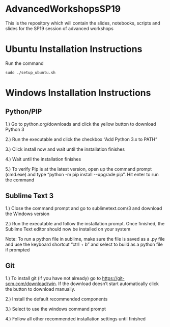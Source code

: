 # AdvancedWorkshopsSP19
This is the repository which will contain the slides, notebooks, scripts and slides for the SP19 session of advanced workshops
# Ubuntu Installation Instructions
Run the command
```
sudo ./setup_ubuntu.sh
```
# Windows Installation Instructions
<h2>Python/PIP</h2>

1.) Go to python.org/downloads and click the yellow button to download Python 3

2.) Run the executable and click the checkbox “Add Python 3.x to PATH”

3.) Click install now and wait until the installation finishes

4.) Wait until the installation finishes

5.) To verify Pip is at the latest version, open up the command prompt (cmd.exe) and type “python -m pip install --upgrade pip”. Hit enter to run the command



<h2>Sublime Text 3</h2>

1.) Close the command prompt and go to sublimetext.com/3 and download the Windows version

2.) Run the executable and follow the installation prompt. Once finished, the Sublime Text editor should now be installed on your system

Note: To run a python file in sublime, make sure the file is saved as a .py file and use the keyboard shortcut “ctrl + b” and select to build as a python file if prompted

<h2>Git</h2>

1.) To install git (if you have not already) go to https://git-scm.com/download/win. If the download doesn’t start automatically click the button to download manually.

2.) Install the default recommended components

3.) Select to use the windows command prompt

4.) Follow all other recommended installation settings until finished
